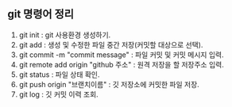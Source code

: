 ## git 명령어 정리
1. git init : git 사용환경 생성하기.
2. git add : 생성 및 수정한 파일 중간 저장(커밋할 대상으로 선택).
3. git commit -m "commit message" : 파일 커밋 및 커밋 메시지 입력.
4. git remote add origin "github 주소" : 원격 저장을 할 저장주소 입력.
5. git status : 파일 상태 확인.
5. git push origin "브랜치이름" : 깃 저장소에 커밋한 파일 저장.
6. git log : 깃 커밋 이력 조회.
